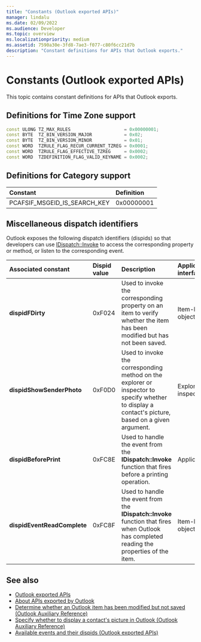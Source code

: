 ```yaml
---
title: "Constants (Outlook exported APIs)"
manager: lindalu
ms.date: 02/09/2022
ms.audience: Developer
ms.topic: overview
ms.localizationpriority: medium
ms.assetid: 7590a30e-3fd8-7ae3-f077-c80f6cc21d7b
description: "Constant definitions for APIs that Outlook exports."
---
```


# Constants (Outlook exported APIs)

This topic contains constant definitions for APIs that Outlook exports.
  
## Definitions for Time Zone support

```cpp
const ULONG TZ_MAX_RULES                    = 0x00000001;  
const BYTE  TZ_BIN_VERSION_MAJOR            = 0x02;  
const BYTE  TZ_BIN_VERSION_MINOR            = 0x01; 
const WORD  TZRULE_FLAG_RECUR_CURRENT_TZREG = 0x0001; 
const WORD  TZRULE_FLAG_EFFECTIVE_TZREG     = 0x0002; 
const WORD  TZDEFINITION_FLAG_VALID_KEYNAME = 0x0002;
```

## Definitions for Category support

|**Constant**|**Definition**|
|:-----|:-----|
|PCAFSIF_MSGEID_IS_SEARCH_KEY |0x00000001 |
   
## Miscellaneous dispatch identifiers

Outlook exposes the following dispatch identifiers (dispids) so that developers can use [IDispatch::Invoke](/windows/win32/api/oaidl/nf-oaidl-idispatch-invoke) to access the corresponding property or method, or listen to the corresponding event.
  
|**Associated constant**|**Dispid value**|**Description**|**Applicable interface**|
|:-----|:-----|:-----|:-----|
|**dispidFDirty** | 0xF024 |Used to invoke the corresponding property on an item to verify whether the item has been modified but has not been saved. |Item-level objects |
|**dispidShowSenderPhoto** | 0xF0D0 |Used to invoke the corresponding method on the explorer or inspector to specify whether to display a contact's picture, based on a given argument. |Explorer or inspector |
|**dispidBeforePrint** | 0xFC8E |Used to handle the event from the **IDispatch::Invoke** function that fires before a printing operation. |Application |
|**dispidEventReadComplete** | 0xFC8F |Used to handle the event from the **IDispatch::Invoke** function that fires when Outlook has completed reading the properties of the item. |Item-level objects |
   
## See also

- [Outlook exported APIs](outlook-exported-apis.md)
- [About APIs exported by Outlook](about-apis-exported-by-outlook.md)
- [Determine whether an Outlook item has been modified but not saved (Outlook Auxiliary Reference)](how-to-determine-if-outlook-item-has-been-modified-but-not-saved.md)
- [Specify whether to display a contact's picture in Outlook (Outlook Auxiliary Reference)](/previous-versions/office/gg262879(v=office.15))
- [Available events and their dispids (Outlook exported APIs)](available-events-and-their-dispids-outlook-exported-apis.md)
